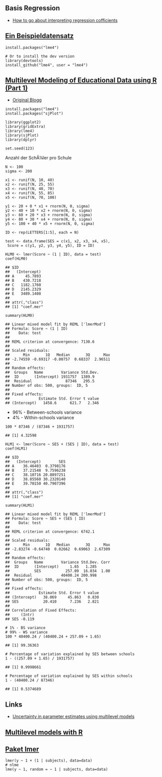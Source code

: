 Basis Regression
----------------

-   [How to go about interpreting regression
    cofficients](https://www.r-bloggers.com/how-to-go-about-interpreting-regression-cofficients/)

[Ein Beispieldatensatz](https://www.jaredknowles.com/journal/2013/11/25/getting-started-with-mixed-effect-models-in-r)
----------------------------------------------------------------------------------------------------------------------

    install.packages("lme4")

    # Or to install the dev version
    library(devtools)
    install_github("lme4", user = "lme4")

[Multilevel Modeling of Educational Data using R (Part 1)](https://www.r-bloggers.com/multilevel-modeling-of-educational-data-using-r-part-1/)
----------------------------------------------------------------------------------------------------------------------------------------------

-   [Original
    Blogg](http://hagutierrezro.blogspot.de/2016/10/multilevel-modeling-of-educational-data.html)

<!-- -->

    install.packages("lme4")
    install.packages("sjPlot")

    library(ggplot2)
    library(gridExtra)
    library(lme4)
    library(sjPlot)
    library(dplyr)

    set.seed(123)

Anzahl der SchÃ¼ler pro Schule

    N <- 100 
    sigma <- 200

    x1 <- runif(N, 10, 40)
    x2 <- runif(N, 25, 55)
    x3 <- runif(N, 40, 70)
    x4 <- runif(N, 55, 85)
    x5 <- runif(N, 70, 100)

    y1 <- 20 + 0 * x1 + rnorm(N, 0, sigma)
    y2 <- 40 + 10 * x2 + rnorm(N, 0, sigma)
    y3 <- 60 + 20 * x3 + rnorm(N, 0, sigma)
    y4 <- 80 + 30 * x4 + rnorm(N, 0, sigma)
    y5 <- 100 + 40 * x5 + rnorm(N, 0, sigma)

    ID <- rep(LETTERS[1:5], each = N)

    test <- data.frame(SES = c(x1, x2, x3, x4, x5), 
     Score = c(y1, y2, y3, y4, y5), ID = ID)

    HLM0 <- lmer(Score ~ (1 | ID), data = test)
    coef(HLM0)

    ## $ID
    ##   (Intercept)
    ## A     45.7893
    ## B    430.7218
    ## C   1182.1760
    ## D   2145.2329
    ## E   3489.1408
    ## 
    ## attr(,"class")
    ## [1] "coef.mer"

    summary(HLM0)

    ## Linear mixed model fit by REML ['lmerMod']
    ## Formula: Score ~ (1 | ID)
    ##    Data: test
    ## 
    ## REML criterion at convergence: 7130.6
    ## 
    ## Scaled residuals: 
    ##      Min       1Q   Median       3Q      Max 
    ## -2.74559 -0.69317 -0.00757  0.68337  2.96511 
    ## 
    ## Random effects:
    ##  Groups   Name        Variance Std.Dev.
    ##  ID       (Intercept) 1931757  1389.9  
    ##  Residual               87346   295.5  
    ## Number of obs: 500, groups:  ID, 5
    ## 
    ## Fixed effects:
    ##             Estimate Std. Error t value
    ## (Intercept)   1458.6      621.7   2.346

-   96% - Between-schools variance
-   4% - Within-schools variance

<!-- -->

    100 * 87346 / (87346 + 1931757)

    ## [1] 4.32598

    HLM1 <- lmer(Score ~ SES + (SES | ID), data = test)
    coef(HLM1)

    ## $ID
    ##   (Intercept)        SES
    ## A    36.46403  0.3798176
    ## B    37.21548  9.7596238
    ## C    38.10716 20.8897251
    ## D    38.85560 30.2320140
    ## E    39.70150 40.7907396
    ## 
    ## attr(,"class")
    ## [1] "coef.mer"

    summary(HLM1)

    ## Linear mixed model fit by REML ['lmerMod']
    ## Formula: Score ~ SES + (SES | ID)
    ##    Data: test
    ## 
    ## REML criterion at convergence: 6742.1
    ## 
    ## Scaled residuals: 
    ##      Min       1Q   Median       3Q      Max 
    ## -2.83274 -0.64740  0.02662  0.69063  2.67309 
    ## 
    ## Random effects:
    ##  Groups   Name        Variance Std.Dev. Corr
    ##  ID       (Intercept)     1.65   1.285      
    ##           SES           257.09  16.034  1.00
    ##  Residual             40400.24 200.998      
    ## Number of obs: 500, groups:  ID, 5
    ## 
    ## Fixed effects:
    ##             Estimate Std. Error t value
    ## (Intercept)   38.069     45.863   0.830
    ## SES           20.410      7.236   2.821
    ## 
    ## Correlation of Fixed Effects:
    ##     (Intr)
    ## SES -0.119

    # 1% - BS variance
    # 99% - WS variance
    100 * 40400.24 / (40400.24 + 257.09 + 1.65)

    ## [1] 99.36363

    # Percentage of variation explained by SES between schools
    1 - ((257.09 + 1.65) / 1931757)

    ## [1] 0.9998661

    # Percentage of variation explained by SES within schools
    1 - (40400.24 / 87346)

    ## [1] 0.5374689

Links
-----

-   [Uncertainty in parameter estimates using multilevel
    models](https://www.r-bloggers.com/uncertainty-in-parameter-estimates-using-multilevel-models/)

[Multilevel models with R](https://cran.r-project.org/doc/contrib/Bliese_Multilevel.pdf)
----------------------------------------------------------------------------------------

[Paket lmer](https://cran.r-project.org/doc/contrib/Bliese_Multilevel.pdf)
--------------------------------------------------------------------------

    lmer(y ~ 1 + (1 | subjects), data=data)
    # nlme
    lme(y ~ 1, random = ~ 1 | subjects, data=data)

